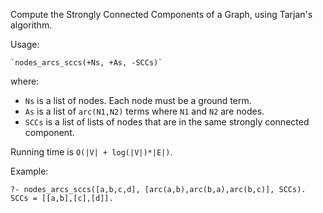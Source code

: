 

Compute the Strongly Connected Components of a Graph,
using Tarjan's algorithm.

Usage:

    `nodes_arcs_sccs(+Ns, +As, -SCCs)`

where:

* `Ns` is a list of nodes. Each node must be a ground term.
* `As` is a list of `arc(N1,N2)` terms where `N1` and `N2` are nodes.
* `SCCs` is a list of lists of nodes that are in the same strongly
  connected component.

Running time is `O(|V| + log(|V|)*|E|)`.

Example:

```
?- nodes_arcs_sccs([a,b,c,d], [arc(a,b),arc(b,a),arc(b,c)], SCCs).
SCCs = [[a,b],[c],[d]].
```
